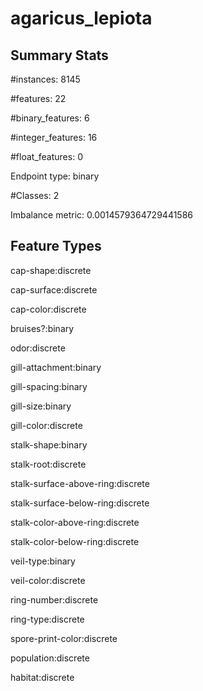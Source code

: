 # agaricus_lepiota

## Summary Stats

#instances: 8145

#features: 22

  #binary_features: 6

  #integer_features: 16

  #float_features: 0

Endpoint type: binary

#Classes: 2

Imbalance metric: 0.0014579364729441586

## Feature Types

 cap-shape:discrete

cap-surface:discrete

cap-color:discrete

bruises?:binary

odor:discrete

gill-attachment:binary

gill-spacing:binary

gill-size:binary

gill-color:discrete

stalk-shape:binary

stalk-root:discrete

stalk-surface-above-ring:discrete

stalk-surface-below-ring:discrete

stalk-color-above-ring:discrete

stalk-color-below-ring:discrete

veil-type:binary

veil-color:discrete

ring-number:discrete

ring-type:discrete

spore-print-color:discrete

population:discrete

habitat:discrete

